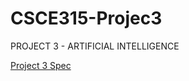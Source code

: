CSCE315-Projec3
===============

PROJECT 3 - ARTIFICIAL INTELLIGENCE

[Project 3 Spec](http://faculty.cse.tamu.edu/ritchey/courses/csce315/spring15/homework/project3.pdf)

